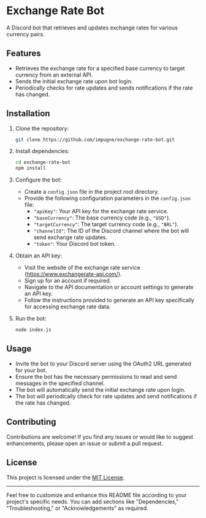 # Exchange Rate Bot

A Discord bot that retrieves and updates exchange rates for various currency pairs.

## Features

- Retrieves the exchange rate for a specified base currency to target currency from an external API.
- Sends the initial exchange rate upon bot login.
- Periodically checks for rate updates and sends notifications if the rate has changed.

## Installation

1. Clone the repository:

   ```bash
   git clone https://github.com/impugne/exchange-rate-bot.git
   ```

2. Install dependencies:

   ```bash
   cd exchange-rate-bot
   npm install
   ```

3. Configure the bot:

   - Create a `config.json` file in the project root directory.
   - Provide the following configuration parameters in the `config.json` file:
     - `"apiKey"`: Your API key for the exchange rate service.
     - `"baseCurrency"`: The base currency code (e.g., `"USD"`).
     - `"targetCurrency"`: The target currency code (e.g., `"BRL"`).
     - `"channelId"`: The ID of the Discord channel where the bot will send exchange rate updates.
     - `"token"`: Your Discord bot token.

4. Obtain an API key:

   - Visit the website of the exchange rate service (https://www.exchangerate-api.com/).
   - Sign up for an account if required.
   - Navigate to the API documentation or account settings to generate an API key.
   - Follow the instructions provided to generate an API key specifically for accessing exchange rate data.

5. Run the bot:

   ```bash
   node index.js
   ```

## Usage

- Invite the bot to your Discord server using the OAuth2 URL generated for your bot.
- Ensure the bot has the necessary permissions to read and send messages in the specified channel.
- The bot will automatically send the initial exchange rate upon login.
- The bot will periodically check for rate updates and send notifications if the rate has changed.

## Contributing

Contributions are welcome! If you find any issues or would like to suggest enhancements, please open an issue or submit a pull request.

## License

This project is licensed under the [MIT License](LICENSE).

---

Feel free to customize and enhance this README file according to your project's specific needs. You can add sections like "Dependencies," "Troubleshooting," or "Acknowledgements" as required.